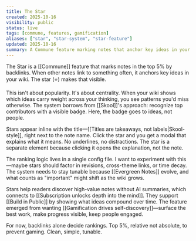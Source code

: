 ```yaml
---
title: The Star
created: 2025-10-16
visibility: public
status: live
tags: [commune, features, gamification]
aliases: ["star", "star-system", "star-feature"]
updated: 2025-10-16
summary: A Commune feature marking notes that anchor key ideas in your wiki—top 5% by backlinks, inspired by Skool's approach to recognizing contributors.
---
```


The Star is a [[Commune]] feature that marks notes in the top 5% by backlinks. When other notes link to something often, it anchors key ideas in your wiki. The star (⭐) makes that visible.

This isn't about popularity. It's about centrality. When your wiki shows which ideas carry weight across your thinking, you see patterns you'd miss otherwise. The system borrows from [[Skool]]'s approach: recognize top contributors with a visible badge. Here, the badge goes to ideas, not people.

Stars appear inline with the title—[[Titles are takeaways, not labels|Skool-style]], right next to the note name. Click the star and you get a modal that explains what it means. No underlines, no distractions. The star is a separate element because clicking it opens the explanation, not the note.

The ranking logic lives in a single config file. I want to experiment with this—maybe stars should factor in revisions, cross-theme links, or time decay. The system needs to stay tunable because [[Evergreen Notes]] evolve, and what counts as "important" might shift as the wiki grows.

Stars help readers discover high-value notes without AI summaries, which connects to [[Subscription unlocks depth into the mind]]. They support [[Build in Public]] by showing what ideas compound over time. The feature emerged from wanting [[Gamification drives self-discovery]]—surface the best work, make progress visible, keep people engaged.

For now, backlinks alone decide rankings. Top 5%, relative not absolute, to prevent gaming. Clean, simple, tunable.
